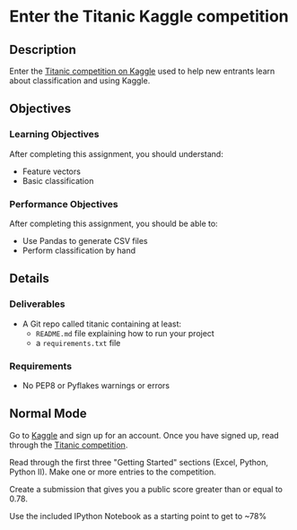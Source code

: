 # Enter the Titanic Kaggle competition

## Description

Enter the [Titanic competition on Kaggle](https://www.kaggle.com/c/titanic-gettingStarted) used to help new entrants learn about classification and using Kaggle.

## Objectives

### Learning Objectives

After completing this assignment, you should understand:

* Feature vectors
* Basic classification

### Performance Objectives

After completing this assignment, you should be able to:

* Use Pandas to generate CSV files
* Perform classification by hand

## Details

### Deliverables

* A Git repo called titanic containing at least:
  * `README.md` file explaining how to run your project
  * a `requirements.txt` file

### Requirements

* No PEP8 or Pyflakes warnings or errors

## Normal Mode

Go to [Kaggle](http://www.kaggle.com/) and sign up for an account. Once you have signed up, read through the [Titanic competition](https://www.kaggle.com/c/titanic-gettingStarted).

Read through the first three "Getting Started" sections (Excel, Python, Python II). Make one or more entries to the competition.

Create a submission that gives you a public score greater than or equal to 0.78.

Use the included IPython Notebook as a starting point to get to ~78%
